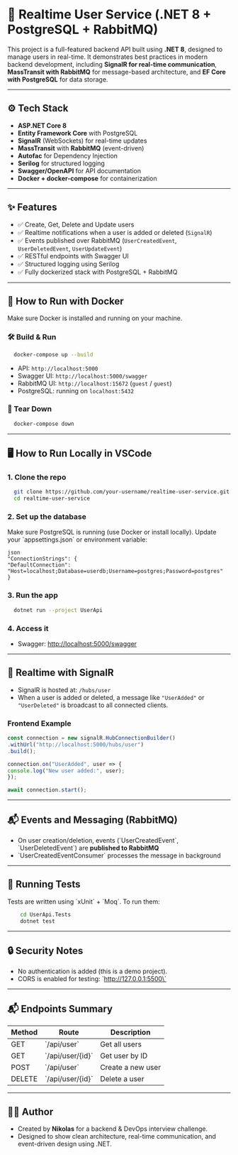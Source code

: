 # 👥 Realtime User Service (.NET 8 + PostgreSQL + RabbitMQ)

This project is a full-featured backend API built using **.NET 8**, designed to manage users in real-time. It demonstrates best practices in modern backend development, including **SignalR for real-time communication**, **MassTransit with RabbitMQ** for message-based architecture, and **EF Core with PostgreSQL** for data storage.

---

## ⚙️ Tech Stack

- **ASP.NET Core 8**
- **Entity Framework Core** with PostgreSQL
- **SignalR** (WebSockets) for real-time updates
- **MassTransit** with **RabbitMQ** (event-driven)
- **Autofac** for Dependency Injection
- **Serilog** for structured logging
- **Swagger/OpenAPI** for API documentation
- **Docker + docker-compose** for containerization

---

## ✨ Features

- ✅ Create, Get, Delete and Update users
- ✅ Realtime notifications when a user is added or deleted (`SignalR`)
- ✅ Events published over RabbitMQ (`UserCreatedEvent`, `UserDeletedEvent`, `UserUpdateEvent`)
- ✅ RESTful endpoints with Swagger UI
- ✅ Structured logging using Serilog
- ✅ Fully dockerized stack with PostgreSQL + RabbitMQ

---

## 🐳 How to Run with Docker

Make sure Docker is installed and running on your machine.

### 🛠 Build & Run
```bash
  docker-compose up --build
```

- API: `http://localhost:5000`
- Swagger UI: `http://localhost:5000/swagger`
- RabbitMQ UI: `http://localhost:15672` (`guest` / `guest`)
- PostgreSQL: running on `localhost:5432`

### 🔁 Tear Down
```bash
  docker-compose down
```

---

## 🖥️ How to Run Locally in VSCode

### 1. Clone the repo
```bash
  git clone https://github.com/your-username/realtime-user-service.git
  cd realtime-user-service
```

### 2. Set up the database
Make sure PostgreSQL is running (use Docker or install locally). Update your \`appsettings.json\` or environment variable:

```
json
"ConnectionStrings": {
"DefaultConnection": "Host=localhost;Database=userdb;Username=postgres;Password=postgres"
}
```

### 3. Run the app
```bash
  dotnet run --project UserApi
```

### 4. Access it
- Swagger: [http://localhost:5000/swagger](http://localhost:5000/swagger)

---

## 🔌 Realtime with SignalR

- SignalR is hosted at: `/hubs/user`
- When a user is added or deleted, a message like `"UserAdded"` or `"UserDeleted"` is broadcast to all connected clients.

### Frontend Example
```js
const connection = new signalR.HubConnectionBuilder()
.withUrl("http://localhost:5000/hubs/user")
.build();

connection.on("UserAdded", user => {
console.log("New user added:", user);
});

await connection.start();
```

---

## 📬 Events and Messaging (RabbitMQ)

- On user creation/deletion, events (\`UserCreatedEvent\`, \`UserDeletedEvent\`) are **published to RabbitMQ**
- \`UserCreatedEventConsumer\` processes the message in background

---

## 🧪 Running Tests

Tests are written using \`xUnit\` + \`Moq\`. To run them:

``` bash
    cd UserApi.Tests
    dotnet test
```

---

## 🔒 Security Notes

- No authentication is added (this is a demo project).
- CORS is enabled for testing: \`http://127.0.0.1:5500\`

---

## 📬 Endpoints Summary

| Method | Route            | Description         |
|--------|------------------|---------------------|
| GET    | \`/api/user\`      | Get all users       |
| GET    | \`/api/user/{id}\` | Get user by ID      |
| POST   | \`/api/user\`      | Create a new user   |
| DELETE | \`/api/user/{id}\` | Delete a user       |

---

## 👨‍💻 Author

- Created by **Nikolas** for a backend & DevOps interview challenge.
- Designed to show clean architecture, real-time communication, and event-driven design using .NET.